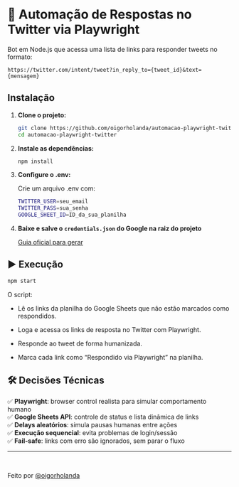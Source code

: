 # 🤖 Automação de Respostas no Twitter via Playwright

Bot em Node.js que acessa uma lista de links para responder tweets no formato:

```
https://twitter.com/intent/tweet?in_reply_to={tweet_id}&text={mensagem}
```



## Instalação

1. **Clone o projeto:**

    ```bash
    git clone https://github.com/oigorholanda/automacao-playwright-twitter.git
    cd automacao-playwright-twitter
    ```

2. **Instale as dependências:**

    ```bash
    npm install
    ```

3. **Configure o .env:**

    Crie um arquivo .env com:

    ```bash
    TWITTER_USER=seu_email
    TWITTER_PASS=sua_senha
    GOOGLE_SHEET_ID=ID_da_sua_planilha
    ```

4. **Baixe e salve o `credentials.json` do Google na raiz do projeto**

    [Guia oficial para gerar](https://developers.google.com/sheets/api/quickstart/nodejs)

## ▶️ Execução
```bash
npm start
```

O script:

- Lê os links da planilha do Google Sheets que não estão marcados como respondidos.

- Loga e acessa os links de resposta no Twitter com Playwright.

- Responde ao tweet de forma humanizada.

- Marca cada link como “Respondido via Playwright” na planilha.


## 🛠️ Decisões Técnicas
✅ **Playwright**: browser control realista para simular comportamento humano  
✅ **Google Sheets API**: controle de status e lista dinâmica de links  
✅ **Delays aleatórios**: simula pausas humanas entre ações  
✅ **Execução sequencial**: evita problemas de login/sessão  
✅ **Fail-safe**: links com erro são ignorados, sem parar o fluxo

---
<br>

Feito por [@oigorholanda](https://github.com/oigorholanda)